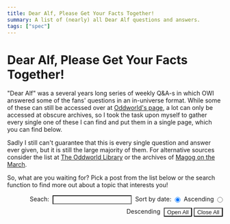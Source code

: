 ```yaml
---
title: Dear Alf, Please Get Your Facts Together!
summary: A list of (nearly) all Dear Alf questions and answers.
tags: ["spec"]
---
```


<style>
  #root {
    p {
      padding: 0 1rem;
    }

    p.question {
      margin-top: 1rem;
      margin-bottom: 0.5rem;
      font-weight: bold;
    }

    .answer {
      padding: 0 0 0 2rem;
      margin-bottom: 2rem;
    }

    .date {
      font-size: var(--sub-font-size);
      padding-right: 0.25rem;
    }

    .post {
      border: 1px solid var(--font-color);
      margin-bottom: 0.5rem;
      word-break: break-word;
      background-color: var(--quote-color);

    .header {
      display: flex;
      justify-content: space-between;
      align-items: center;
      background: var(--quote-background);
      color: var(--quote-color);
      border-bottom: 1px solid var(--font-color);

      h4 {
        margin: 0;
        padding: 0.25rem 0.5rem;
      }
    }

      p:last-of-type {
        margin-bottom: 0;
        border-bottom: none;
      }
    }
  }

  summary {
    cursor: pointer;
    user-select: none;
  }

  button, input {
    background-color: var(--quote-color);
    color: var(--font-color);
  }

  #controls {
    justify-content: end;
    display: flex;
    flex-wrap: wrap;
    gap: 0.5rem;
    margin-top: 1rem;
    margin-bottom: 1rem;

    * {
      margin: 0;
    }
  }
</style>

# Dear Alf, Please Get Your Facts Together!

"Dear Alf" was a several years long series of weekly Q&A-s in which OWI answered
some of the fans' questions in an in-universe format. While some of these can
still be accessed over at [Oddworld's page](https://oddworld.com), a lot can
only be accessed at obscure archives, so I took the task upon myself to gather
every single one of these I can find and put them in a single page, which you
can find below.

Sadly I still can't guarantee that this is every single question and
answer ever given, but it is still the large majority of them. For alternative 
sources consider the list at 
<a href="https://oddworldlibrary.net/wiki/Dear_Alf">The Oddworld Library</a> 
or the archives of 
<a href="https://magogonthemarch.wordpress.com/?s=Dear+Alf">Magog on the March</a>.

So, what are you waiting for? Pick a post from the list below or the search 
function to find more out about a topic that interests you!

<div id="controls">
  <p>Seach:</p>

  <input id="search">

  <p>Sort by date:</p>

  <input id="sort-up" type="radio" name="sort" value="up" checked>
  <label for="sort-up">Ascending</label>
  <input id="sort-down" type="radio" name="sort" value="down">
  <label for="sort-down">Descending</label>

  <button id="open-all">Open All</button>
  <button id="close-all">Close All</button>
</div>

<div id="root">
</div>

<script type="module" src="/assets/pgyft/main.js"></script>
